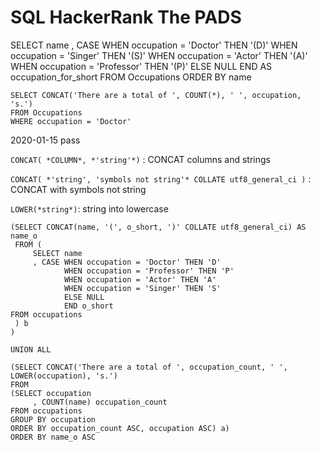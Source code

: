 # SQL HackerRank The PADS

SELECT name
        , CASE WHEN occupation = 'Doctor' THEN '(D)'
                WHEN occupation = 'Singer' THEN '(S)'
                WHEN occupation = 'Actor' THEN '(A)'
                WHEN occupation = 'Professor' THEN '(P)'
                ELSE NULL END AS occupation_for_short
    FROM Occupations
    ORDER BY name

    SELECT CONCAT('There are a total of ', COUNT(*), ' ', occupation, 's.')
    FROM Occupations
    WHERE occupation = 'Doctor'

2020-01-15 pass

`CONCAT( *COLUMN*, *'string'*)` : CONCAT columns and strings

`CONCAT( *'string', 'symbols not string'* COLLATE utf8_general_ci )` : CONCAT with symbols not string

`LOWER(*string*)`: string into lowercase

    (SELECT CONCAT(name, '(', o_short, ')' COLLATE utf8_general_ci) AS name_o
     FROM (
         SELECT name
         , CASE WHEN occupation = 'Doctor' THEN 'D'
                WHEN occupation = 'Professor' THEN 'P'
                WHEN occupation = 'Actor' THEN 'A' 
                WHEN occupation = 'Singer' THEN 'S'
                ELSE NULL
                END o_short
    FROM occupations
     ) b
    )
    
    UNION ALL
    
    (SELECT CONCAT('There are a total of ', occupation_count, ' ', LOWER(occupation), 's.')
    FROM
    (SELECT occupation
         , COUNT(name) occupation_count
    FROM occupations
    GROUP BY occupation
    ORDER BY occupation_count ASC, occupation ASC) a)
    ORDER BY name_o ASC